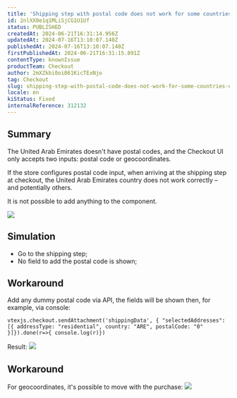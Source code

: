```yaml
---
title: 'Shipping step with postal code does not work for some countries (United Arab Emirates)'
id: 2nlXX0e1q1MLiSjCG1U1Uf
status: PUBLISHED
createdAt: 2024-06-21T16:31:14.956Z
updatedAt: 2024-07-16T13:10:07.140Z
publishedAt: 2024-07-16T13:10:07.140Z
firstPublishedAt: 2024-06-21T16:31:15.891Z
contentType: knownIssue
productTeam: Checkout
author: 2mXZkbi0oi061KicTExNjo
tag: Checkout
slug: shipping-step-with-postal-code-does-not-work-for-some-countries-united-arab-emirates
locale: en
kiStatus: Fixed
internalReference: 312132
---
```


## Summary


The United Arab Emirates doesn't have postal codes, and the Checkout UI only accepts two inputs: postal code or geocoordinates.

If the store configures postal code input, when arriving at the shipping step at checkout, the United Arab Emirates country does not work correctly – and potentially others.

It is not possible to add anything to the component.

 ![](https://vtexhelp.zendesk.com/attachments/token/EZeQLV41SRmxv7v9e0eUlzFqA/?name=inline358044226.png)

##

## Simulation



- Go to the shipping step;
- No field to add the postal code is shown;


##

## Workaround


Add any dummy postal code via API, the fields will be shown then, for example, via console:

    vtexjs.checkout.sendAttachment('shippingData', { "selectedAddresses": [{ addressType: "residential", country: "ARE", postalCode: "0" }]}).done(r=>{ console.log(r)})

Result:
 ![](https://vtexhelp.zendesk.com/attachments/token/cqRElEMi1ukYyP7WR8UjRilyn/?name=image.png)


## **Workaround**
For geocoordinates, it's possible to move with the purchase:
 ![](https://vtexhelp.zendesk.com/attachments/token/fGQtJOaturVNnARJIm9erMyEa/?name=image.png)

